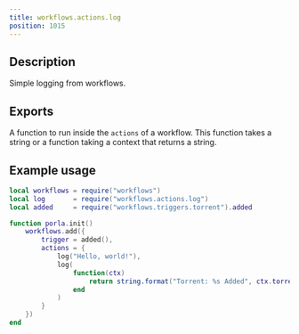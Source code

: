 ```yaml
---
title: workflows.actions.log
position: 1015
---
```


## Description

Simple logging from workflows.

## Exports

A function to run inside the `actions` of a workflow. This function takes a string
or a function taking a context that returns a string.

## Example usage

```lua
local workflows = require("workflows")
local log       = require("workflows.actions.log")
local added     = require("workflows.triggers.torrent").added

function porla.init()
    workflows.add({
        trigger = added(),
        actions = {
            log("Hello, world!"),
            log(
                function(ctx)
                    return string.format("Torrent: %s Added", ctx.torrent.name)
                end
            )
        }
    })
end
```
